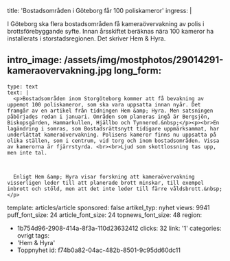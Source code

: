 title: 'Bostadsområden i Göteborg får 100 poliskameror'
ingress: |
  <p>I Göteborg ska flera bostadsområden få kameraövervakning av polis i brottsförebyggande syfte. Innan årsskiftet beräknas nära 100 kameror ha installerats i storstadsregionen. Det skriver Hem & Hyra.
  </p>
  
intro_image: /assets/img/mostphotos/29014291-kameraovervakning.jpg
long_form:
  -
    type: text
    text: |
      <p>Bostadsområden inom Storgöteborg kommer att få bevakning av uppemot 100 poliskameror, som ska vara uppsatta innan nyår. Det framgår av en artikel från tidningen Hem &amp; Hyra. Men satsningen påbörjades redan i januari. Områden som planeras ingå är Bergsjön, Biskopsgården, Hammarkullen, Hjällbo och Tynnered.&nbsp;</p><p><br>En lagändring i somras, som Bostadsrättsnytt tidigare uppmärksammat, har underlättat kameraövervakning. Polisens kameror finns nu uppsatta på olika ställen, som i centrum, vid torg och inom bostadsområden. Vissa av kamerorna är fjärrstyrda. <br><br>Ljud som skottlossning tas upp, men inte tal.  
      
       
      
      Enligt Hem &amp; Hyra visar forskning att kameraövervakning visserligen leder till att planerade brott minskar, till exempel inbrott och stöld, men att det inte leder till färre våldsbrott.&nbsp;</p>
      
template: articles/article
sponsored: false
artikel_typ: nyhet
views: 9941
puff_font_size: 24
article_font_size: 24
topnews_font_size: 48
region:
  - 1b754d96-2908-414a-8f3a-110d23632412
clicks: 32
link: '1'
categories: ovrigt
tags:
  - 'Hem & Hyra'
  - Toppnyhet
id: f74b0a82-04ac-482b-8501-9c95dd60dc11
